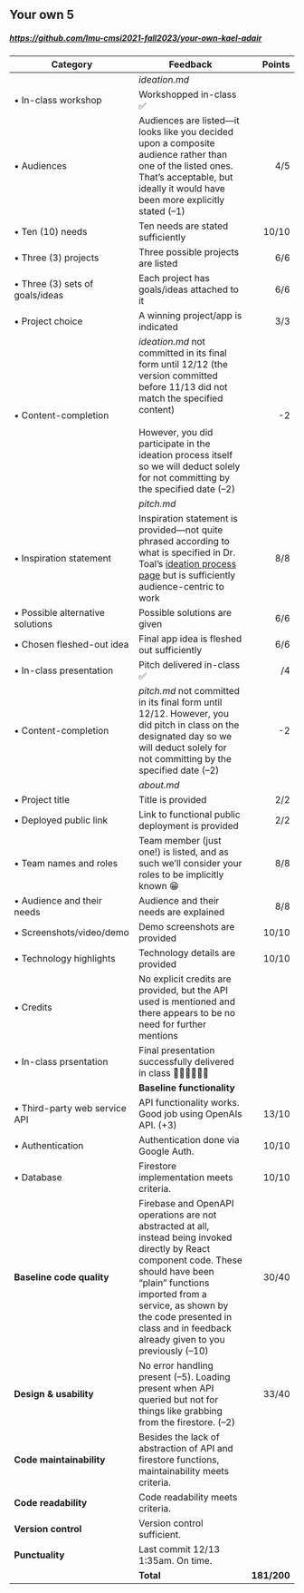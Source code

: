

## Your own 5

##### https://github.com/lmu-cmsi2021-fall2023/your-own-kael-adair

| Category | Feedback | Points |
| --- | --- | ---: |
| | _ideation.md_ | |
| • In-class workshop | Workshopped in-class ✅ |  |
| • Audiences | Audiences are listed—it looks like you decided upon a composite audience rather than one of the listed ones. That’s acceptable, but ideally it would have been more explicitly stated (–1) | 4/5 |
| • Ten (10) needs | Ten needs are stated sufficiently | 10/10 |
| • Three (3) projects | Three possible projects are listed | 6/6 |
| • Three (3) sets of goals/ideas | Each project has goals/ideas attached to it | 6/6 |
| • Project choice | A winning project/app is indicated | 3/3 |
| • Content-completion | _ideation.md_ not committed in its final form until 12/12 (the version committed before 11/13 did not match the specified content)<br><br>However, you did participate in the ideation process itself so we will deduct solely for not committing by the specified date (–2) | -2 |
| | _pitch.md_ | |
| • Inspiration statement | Inspiration statement is provided—not quite phrased according to what is specified in Dr. Toal’s [ideation process page](https://cs.lmu.edu/~ray/notes/ideation/) but is sufficiently audience-centric to work | 8/8 |
| • Possible alternative solutions | Possible solutions are given | 6/6 |
| • Chosen fleshed-out idea | Final app idea is fleshed out sufficiently | 6/6 |
| • In-class presentation | Pitch delivered in-class ✅ | /4 |
| • Content-completion | _pitch.md_ not committed in its final form until 12/12. However, you did pitch in class on the designated day so we will deduct solely for not committing by the specified date (–2) | -2 |
| | _about.md_ | |
| • Project title | Title is provided | 2/2 |
| • Deployed public link | Link to functional public deployment is provided | 2/2 |
| • Team names and roles | Team member (just one!) is listed, and as such we’ll consider your roles to be implicitly known 😁 | 8/8 |
| • Audience and their needs | Audience and their needs are explained | 8/8 |
| • Screenshots/video/demo | Demo screenshots are provided | 10/10 |
| • Technology highlights | Technology details are provided | 10/10 |
| • Credits | No explicit credits are provided, but the API used is mentioned and there appears to be no need for further mentions |  |
| • In-class prsentation | Final presentation successfully delivered in class 👏🏼👏🏼👏🏼 |  |
| | **Baseline functionality** | |
| • Third-party web service API | API functionality works. Good job using OpenAIs API. (+3) | 13/10 |
| • Authentication | Authentication done via Google Auth. | 10/10 |
| • Database | Firestore implementation meets criteria. | 10/10 |
| **Baseline code quality** | Firebase and OpenAPI operations are not abstracted at all, instead being invoked directly by React component code. These should have been “plain” functions imported from a service, as shown by the code presented in class and in feedback already given to you previously (–10) | 30/40 |
| **Design & usability** | No error handling present (–5). Loading present when API queried but not for things like grabbing from the firestore. (–2) | 33/40 |
| **Code maintainability** | Besides the lack of abstraction of API and firestore functions, maintainability meets criteria. |  |
| **Code readability** | Code readability meets criteria.   |  |
| **Version control** | Version control sufficient. |  |
| **Punctuality** | Last commit 12/13 1:35am. On time. |  |
| | **Total** | **181/200** |
